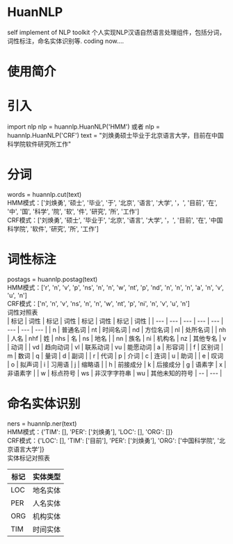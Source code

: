 # HuanNLP
self implement of NLP toolkit
个人实现NLP汉语自然语言处理组件，包括分词，词性标注，命名实体识别等. coding now....
# 使用简介
# 引入
import nlp
nlp = huannlp.HuanNLP('HMM') 
或者 nlp = huannlp.HuanNLP('CRF') 
text = "刘焕勇硕士毕业于北京语言大学，目前在中国科学院软件研究所工作"  
# 分词
words = huannlp.cut(text)  
HMM模式：['刘焕勇', '硕士', '毕业', '于', '北京', '语言', '大学', '，', '目前', '在', '中', '国', '科学', '院', '软', '件', '研究', '所', '工作']  
CRF模式：['刘焕勇', '硕士', '毕业于', '北京', '语言', '大学', '，', '目前', '在', '中国科学院', '软件', '研究', '所', '工作']  
# 词性标注
postags = huannlp.postag(text)  
HMM模式：['r', 'n', 'v', 'p', 'ns', 'n', 'n', 'w', 'nt', 'p', 'nd', 'n', 'n', 'n', 'a', 'n', 'v', 'u', 'n']  
CRF模式：['n', 'n', 'v', 'ns', 'n', 'n', 'w', 'nt', 'p', 'ni', 'n', 'v', 'u', 'n']  
词性对照表    
| 标记 | 词性 | 标记 | 词性 | 标记 | 词性 | 标记 | 词性 |
| --- | --- | --- | --- | --- | --- | --- | --- |
| n | 普通名词 | nt | 时间名词 | nd | 方位名词 | nl | 处所名词 |
| nh | 人名 | nhf | 姓 | nhs | 名 | ns | 地名 |
| nn | 族名 | ni | 机构名 | nz | 其他专名 | v | 动词 |
| vd | 趋向动词 | vl | 联系动词 | vu | 能愿动词 | a |  形容词 |
| f | 区别词 | m | 数词 | q | 量词 | d | 副词 |
| r | 代词 | p | 介词 | c | 连词 | u | 助词 |
| e | 叹词 | o | 拟声词 | i | 习用语 | j | 缩略语 |
| h | 前接成分 | k | 后接成分 | g | 语素字 | x | 非语素字 |
| w | 标点符号 | ws | 非汉字字符串 | wu | 其他未知的符号 | -- | --- |    
# 命名实体识别  
ners = huannlp.ner(text)  
HMM模式：{'TIM': [], 'PER': ['刘焕勇'], 'LOC': [], 'ORG': []}   
CRF模式：{'LOC': [], 'TIM': ['目前'], 'PER': ['刘焕勇'], 'ORG': ['中国科学院', '北京语言大学']}   
实体标记对照表  

| 标记 | 实体类型 |
| --- | --- |
| LOC | 地名实体 |
| PER | 人名实体 |
| ORG | 机构实体 |
| TIM | 时间实体 |
